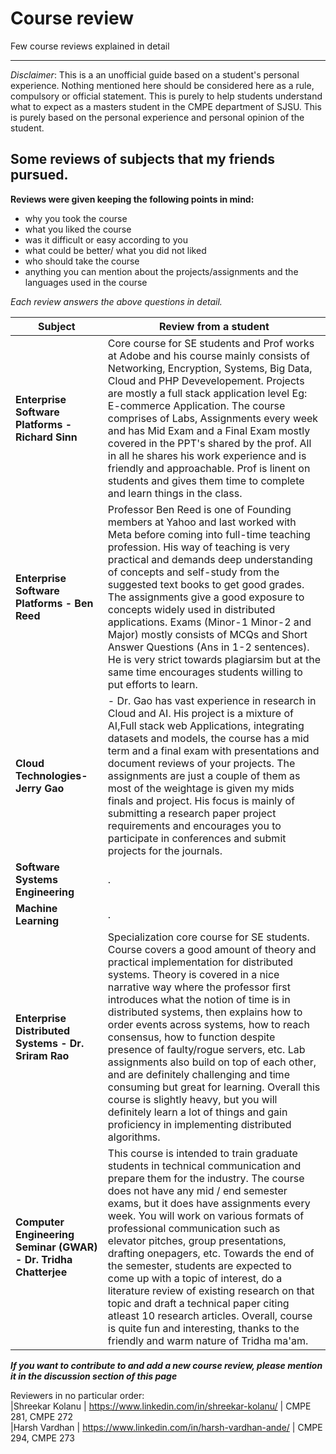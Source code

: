 
# Course review
Few course reviews explained in detail

- - - -
*Disclaimer*: This is a an unofficial guide based on a student's personal experience. Nothing mentioned here should be considered here as a rule, compulsory or official statement. This is purely to help students understand what to expect as a masters student in the CMPE department of SJSU. This is purely based on the personal experience and personal opinion of the student.


## Some reviews of subjects that my friends pursued.
__Reviews were given keeping the following points in mind:__
- why you took the course
- what you liked the course
- was it difficult or easy according to you
- what could be better/ what you did not liked
- who should take the course
- anything you can mention about the projects/assignments and the languages used in the course </br>

*Each review answers the above questions in detail.*

| Subject                                                         | Review from a student|
|-----------------------------------------------------------------|----------------------|
| __Enterprise Software Platforms - Richard Sinn__                | Core course for SE students and Prof works at Adobe and his course mainly consists of Networking, Encryption, Systems, Big Data, Cloud and PHP Devevelopement. Projects are mostly a full stack application level Eg: E-commerce Application. The course comprises of Labs, Assignments every week and has Mid Exam and a Final Exam mostly covered in the PPT's shared by the prof. All in all he shares his work experience and is friendly and approachable. Prof is linent on students and gives them time to complete and learn things in the class.|
| __Enterprise Software Platforms - Ben Reed__                    | Professor Ben Reed is one of Founding members at Yahoo and last worked with Meta before coming into full-time teaching profession. His way of teaching is very practical and demands deep understanding of concepts and self-study from the suggested text books to get good grades. The assignments give a good exposure to concepts widely used in distributed applications. Exams (Minor-1 Minor-2 and Major) mostly consists of MCQs and Short Answer Questions (Ans in 1-2 sentences). He is very strict towards plagiarsim but at the same time encourages students willing to put efforts to learn.
| __Cloud Technologies-Jerry Gao__                                | - Dr. Gao has vast experience in research in Cloud and AI. His project is a mixture of AI,Full stack web Applications, integrating datasets and models, the course has a mid term and a final exam with presentations and document reviews of your projects. The assignments are just a couple of them as most of the weightage is given my mids finals and project. His focus is mainly of submitting a research paper project requirements and encourages you to participate in conferences and submit projects for the journals.|
| __Software Systems Engineering__                                | .|
| __Machine Learning__                                            | .|
| __Enterprise Distributed Systems - Dr. Sriram Rao__             | Specialization core course for SE students. Course covers a good amount of theory and practical implementation for distributed systems. Theory is covered in a nice narrative way where the professor first introduces what the notion of time is in distributed systems, then explains how to order events across systems, how to reach consensus, how to function despite presence of faulty/rogue servers, etc. Lab assignments also build on top of each other, and are definitely challenging and time consuming but great for learning. Overall this course is slightly heavy, but you will definitely learn a lot of things and gain proficiency in implementing distributed algorithms.|
| __Computer Engineering Seminar (GWAR) - Dr. Tridha Chatterjee__ | This course is intended to train graduate students in technical communication and prepare them for the industry. The course does not have any mid / end semester exams, but it does have assignments every week. You will work on various formats of professional communication such as elevator pitches, group presentations, drafting onepagers, etc. Towards the end of the semester, students are expected to come up with a topic of interest, do a literature review of existing research on that topic and draft a technical paper citing atleast 10 research articles. Overall, course is quite fun and interesting, thanks to the friendly and warm nature of Tridha ma'am.|



__*If you want to contribute to and add a new course review, please mention it in the discussion section of this page*__

Reviewers in no particular order: </br>
|Shreekar Kolanu | https://www.linkedin.com/in/shreekar-kolanu/ | CMPE 281, CMPE 272</br>
|Harsh Vardhan | https://www.linkedin.com/in/harsh-vardhan-ande/ | CMPE 294, CMPE 273 </br>
